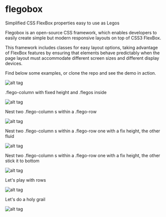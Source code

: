 # flegobox
Simplified CSS FlexBox properties easy to use as Legos

Flegobox is an open-source CSS framework, which enables developers to easily create simple but modern responsive layouts on top of CSS3 FlexBox. 

This framework includes classes for easy layout options, taking advantage of FlexBox features by ensuring that elements behave predictably when the page layout must accommodate different screen sizes and different display devices.

Find below some examples, or clone the repo and see the demo in action. 

![alt tag](https://www.octobot.io/img/flegobox-demo-imgs/1.png)

.flego-column with fixed height and .flegos inside

![alt tag](https://www.octobot.io/img/flegobox-demo-imgs/2.png)

Nest two .flego-column s within a .flego-row

![alt tag](https://www.octobot.io/img/flegobox-demo-imgs/3.png)

Nest two .flego-column s within a .flego-row one with a fix height, the other fluid

![alt tag](https://www.octobot.io/img/flegobox-demo-imgs/4.png)

Nest two .flego-column s within a .flego-row one with a fix height, the other stick it to bottom

![alt tag](https://www.octobot.io/img/flegobox-demo-imgs/5.png)

Let's play with rows

![alt tag](https://www.octobot.io/img/flegobox-demo-imgs/6.png)

Let's do a holy grail

![alt tag](https://www.octobot.io/img/flegobox-demo-imgs/7.png)
